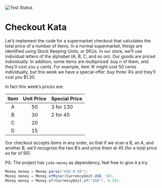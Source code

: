 ![Test Status](../../workflows/test/badge.svg)

# Checkout Kata

Let’s implement the code for a supermarket checkout that calculates the total price of a number of items. 
In a normal supermarket, things are identified using Stock Keeping Units, or SKUs. 
In our store, we’ll use individual letters of the alphabet (A, B, C, and so on). 
Our goods are priced individually. 
In addition, some items are multipriced: buy n of them, and they’ll cost you y cents. 
For example, item ‘A’ might cost 50 cents individually, but this week we have a special offer: 
buy three ‘A’s and they’ll cost you $1.30. 

In fact this week’s prices are:

|  Item  |  Unit Price  | Special Price  |
|:------:|:------------:|:---------------|
|   A    |      50      | 3 for 130      |
|   B    |      30      | 2 for 45       |
|   C    |      20      |                |
|   D    |      15      |                |

Our checkout accepts items in any order, so that if we scan a B, an A, and another B, we’ll recognize the two B’s 
and price them at 45 (for a total price so far of 95). 

PS: The project has `joda-money` as dependency, feel free to give it a try.

```java
Money money = Money.parse("USD 0.50");
Money money = Money.ofMinor(CurrencyUnit.USD, 50);
Money money = Money.of(CurrencyUnit.of("USD"), 0.50);
```
